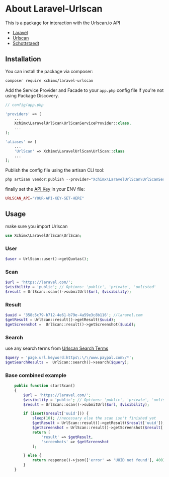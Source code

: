 # About Laravel-Urlscan

This is a package for interaction with the Urlscan.io API

- [Laravel](https://laravel.com/)
- [Urlscan](https://urlscan.io/)
- [Schottstaedt](https://www.schottstaedt.net/)

## Installation
You can install the package via composer:

```bash
composer require xchimx/laravel-urlscan
```

Add the Service Provider and Facade to your ```app.php``` config file if you're not using Package Discovery.

```php
// config/app.php

'providers' => [
    ...
    Xchimx\LaravelUrlScan\UrlScanServiceProvider::class,
    ...
];

'aliases' => [
    ...
    'UrlScan' => Xchimx\LaravelUrlScan\UrlScan::class
    ...
];
```
Publish the config file using the artisan CLI tool:

```php
php artisan vendor:publish --provider="Xchimx\LaravelUrlScan\UrlScanServiceProvider"
```

finally set the [API Key](https://urlscan.io/docs/api/) in your ENV file:
```php
URLSCAN_API="YOUR-API-KEY-SET-HERE"
```

## Usage

make sure you import Urlscan
```php
use Xchimx\LaravelUrlScan\UrlScan;
```
### User
```php
$user = UrlScan::user()->getQuotas();
```
### Scan
```php
$url = 'https://laravel.com/';
$visibility = 'public'; // Options: 'public', 'private', 'unlisted'
$result = UrlScan::scan()->submitUrl($url, $visibility);
```

### Result
```php
$uuid = '358c5c79-b712-4e61-b79e-4a59e3c8b116'; //laravel.com
$getResult = UrlScan::result()->getResult($uuid);
$getScreenshot =  UrlScan::result()->getScreenshot($uuid);
```

### Search
use any search terms from [Urlscan Search Terms](https://urlscan.io/search/#*)
```php
$query = 'page.url.keyword:https\:\/\/www.paypal.com\/*';
$getSearchResults =  UrlScan::search()->search($query);
```

### Base combined example
```php
    public function startScan()
    {
        $url = 'https://laravel.com/';
        $visibility = 'public'; // Options: 'public', 'private', 'unlisted'
        $result = UrlScan::scan()->submitUrl($url, $visibility);

        if (isset($result['uuid'])) {
            sleep(10); //necessary else the scan isn't finished yet
            $getResult = UrlScan::result()->getResult($result['uuid']);
            $getScreenshot = UrlScan::result()->getScreenshot($result['uuid']);
            return [
                'result' => $getResult,
                'screenhots' => $getScreenshot
            ];

        } else {
            return response()->json(['error' => 'UUID not found'], 400);
        }
    }
```




